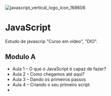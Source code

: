 ![javascript_vertical_logo_icon_168606](https://user-images.githubusercontent.com/87583186/195652036-930eeedd-0ddd-43a1-834b-1566d5f97511.png)

# JavaScript
Estudo de javascrip "Curso em video", "DIO".
## Modulo A
 - Aula 1 – O que o JavaScript é capaz de fazer?
 - Aula 2 – Como chegamos até aqui?
 - Aula 3 – Dando os primeiros passos
 - Aula 4 – Criando o seu primeiro script
 - 